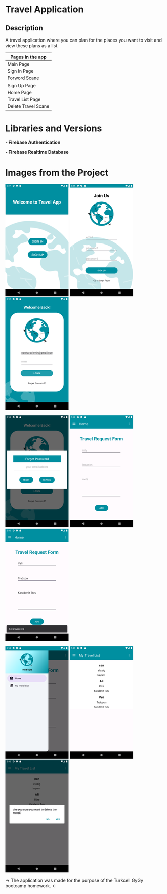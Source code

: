 # Travel Application

Description
-------------
A travel application where you can plan for the places you want to visit and view these plans as a list.

<p>
  
| Pages in the app |
| --------- |
| Main Page |
|  Sign In Page  |
|  Forword  Scane  |
|  Sıgn Up Page   |
|  Home Page   |
|  Travel List Page   | 
|  Delete Travel Scane   |

# Libraries and Versions
  <b> - Firebase Authentication </b> <p>
  <b> - Firebase Realtime Database </b> <p>
   
# Images from the Project
   
   
<a href="https://github.com/cankarademir/Travel-Application/blob/main/images/1.png" target="_blank">
<img src="https://github.com/cankarademir/Travel-Application/blob/main/images/1.png" width="200" style="max-width:100%;"></a>
   
<a href="https://github.com/cankarademir/Travel-Application/blob/main/images/2.png" target="_blank">
<img src="https://github.com/cankarademir/Travel-Application/blob/main/images/2.png" width="200" style="max-width:100%;"></a>
   
<a href="https://github.com/cankarademir/Travel-Application/blob/main/images/3.png" target="_blank">
<img src="https://github.com/cankarademir/Travel-Application/blob/main/images/3.png" width="200" style="max-width:100%;"></a><p>
   
<a href="https://github.com/cankarademir/Travel-Application/blob/main/images/4.png" target="_blank">
<img src="https://github.com/cankarademir/Travel-Application/blob/main/images/4.png" width="200" style="max-width:100%;"></a></a>

<a href="https://github.com/cankarademir/Travel-Application/blob/main/images/5.png" target="_blank">
<img src="https://github.com/cankarademir/Travel-Application/blob/main/images/5.png" width="200" style="max-width:100%;"></a>

<a href="https://github.com/cankarademir/Travel-Application/blob/main/images/6.png" target="_blank">
<img src="https://github.com/cankarademir/Travel-Application/blob/main/images/6.png" width="200" style="max-width:100%;"></a><p>

<a href="https://github.com/cankarademir/Travel-Application/blob/main/images/7.png" target="_blank">
<img src="https://github.com/cankarademir/Travel-Application/blob/main/images/7.png" width="200" style="max-width:100%;"></a>

<a href="https://github.com/cankarademir/Travel-Application/blob/main/images/8.png" target="_blank">
<img src="https://github.com/cankarademir/Travel-Application/blob/main/images/8.png" width="200" style="max-width:100%;"></a>

<a href="https://github.com/cankarademir/Travel-Application/blob/main/images/9.png" target="_blank">
<img src="https://github.com/cankarademir/Travel-Application/blob/main/images/9.png" width="200" style="max-width:100%;"></a>

<p> -> The application was made for the purpose of the Turkcell GyGy bootcamp homework. <-
